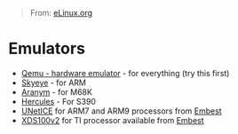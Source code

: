 > From: [eLinux.org](http://eLinux.org/Emulators "http://eLinux.org/Emulators")


# Emulators



-   [Qemu - hardware emulator](http://eLinux.org/Qemu "Qemu") - for everything (try this
    first)
-   [Skyeye](http://www.skyeye.org/) - for ARM
-   [Aranym](http://aranym.org) - for M68K
-   [Hercules](http://www.hercules-390.org) - For S390
-   [UNetICE](http://www.armkits.com/Product/unetice.asp) for ARM7 and
    ARM9 processors from [Embest](http://www.armkits.com)
-   [XDS100v2](http://www.armkits.com/Product/xds100.asp) for TI
    processor available from [Embest](http://www.armkits.com)


